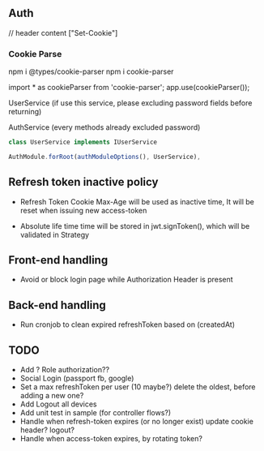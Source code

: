 ## Auth
// header content ["Set-Cookie"]

### Cookie Parse
npm i @types/cookie-parser
npm i cookie-parser

import * as cookieParser from 'cookie-parser';
app.use(cookieParser());

UserService
(if use this service, please excluding password fields before returning)

AuthService
(every methods already excluded password)


```typescript
class UserService implements IUserService

AuthModule.forRoot(authModuleOptions(), UserService),
```

## Refresh token inactive policy
- Refresh Token Cookie Max-Age will be used as inactive time, 
  It will be reset when issuing new access-token

- Absolute life time time will be stored in jwt.signToken(), which will be validated in Strategy


## Front-end handling
- Avoid or block login page while Authorization Header is present


## Back-end handling
- Run cronjob to clean expired refreshToken based on (createdAt)

## TODO
- Add ? Role authorization??
- Social Login (passport fb, google)
- Set a max refreshToken per user (10 maybe?) delete the oldest, before adding a new one?
- Add Logout all devices
- Add unit test in sample (for controller flows?)
- Handle when refresh-token expires (or no longer exist) update cookie header? logout?
- Handle when access-token expires, by rotating token?